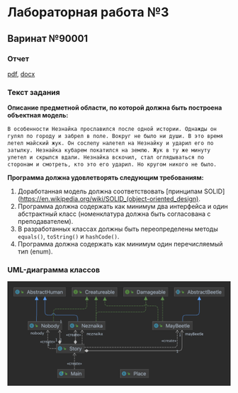 # Лабораторная работа №3

## Варинат №90001

### Отчет
[pdf](./reports/report.pdf), [docx](./reports/report.docx)

### Текст задания

**Описание предметной области, по которой должна быть построена объектная модель:**

```
В особенности Незнайка прославился после одной истории. Однажды он гулял по городу и забрел в поле. Вокруг не было ни души. В это время летел майский жук. Он сослепу налетел на Незнайку и ударил его по затылку. Незнайка кубарем покатился на землю. Жук в ту же минуту улетел и скрылся вдали. Незнайка вскочил, стал оглядываться по сторонам и смотреть, кто это его ударил. Но кругом никого не было.
```

**Программа должна удовлетворять следующим требованиям:**

1. Доработанная модель должна соответствовать [принципам SOLID](https://en.wikipedia.org/wiki/SOLID_(object-oriented_design).
2. Программа должна содержать как минимум два интерфейса и один абстрактный класс (номенклатура должна быть согласована с преподавателем).
3. В разработанных классах должны быть переопределены методы `equals()`, `toString()` и `hashCode()`.
4. Программа должна содержать как минимум один перечисляемый тип (enum).

### UML-диаграмма классов
![diagram](./diagram.png)